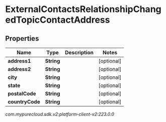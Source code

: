 # ExternalContactsRelationshipChangedTopicContactAddress


## Properties

| Name | Type | Description | Notes |
| ------------ | ------------- | ------------- | ------------- |
| **address1** | **String** |  |  [optional] |
| **address2** | **String** |  |  [optional] |
| **city** | **String** |  |  [optional] |
| **state** | **String** |  |  [optional] |
| **postalCode** | **String** |  |  [optional] |
| **countryCode** | **String** |  |  [optional] |




_com.mypurecloud.sdk.v2:platform-client-v2:223.0.0_
